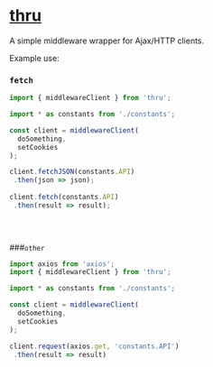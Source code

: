 # [thru]()

A simple middleware wrapper for Ajax/HTTP clients.
 
Example use:

### `fetch`
```javascript
import { middlewareClient } from 'thru';

import * as constants from './constants';

const client = middlewareClient( 
  doSomething, 
  setCookies 
);

client.fetchJSON(constants.API)
 .then(json => json);
 
client.fetch(constants.API)
 .then(result => result);
 

 
 ```
 
###`other`
```javascript
import axios from 'axios';
import { middlewareClient } from 'thru';

import * as constants from './constants';

const client = middlewareClient( 
  doSomething, 
  setCookies 
);

client.request(axios.get, 'constants.API')
 .then(result => result)
```
